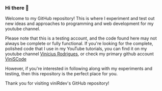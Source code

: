 ### Hi there 👋

Welcome to my  GitHub repository! This is where I experiment and test out new ideas and approaches to programming and web development for my youtube channel.

Please note that this is a testing account, and the code found here may not always be complete or fully functional. If you're looking for the complete, polished code that I use in my YouTube tutorials, you can find it on my youtube channel [Vinícius Rodrigues](https://www.youtube.com/@viniscode), or check my primary github account [ViniSCode](https://www.github.com/viniscode)

However, if you're interested in following along with my experiments and testing, then this repository is the perfect place for you.

Thank you for visiting viniRdev's GitHub repository!
